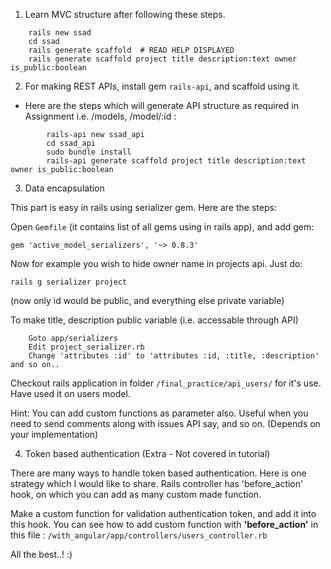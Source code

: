 1) Learn MVC structure after following these steps.

```
    rails new ssad
    cd ssad
    rails generate scaffold  # READ HELP DISPLAYED
    rails generate scaffold project title description:text owner is_public:boolean
```

2) For making REST APIs, install gem `rails-api`, and scaffold using it. 

- Here are the steps which will generate API structure as required in Assignment i.e. /models, /model/:id :

```
        rails-api new ssad_api
        cd ssad_api
        sudo bundle install
        rails-api generate scaffold project title description:text owner is_public:boolean
```

3) Data encapsulation

This part is easy in rails using serializer gem.
Here are the steps:
    
Open `Gemfile` (it contains list of all gems using in rails app), and add gem:

`gem 'active_model_serializers', '~> 0.8.3'`

Now for example you wish to hide owner name in projects api. Just do:

```
rails g serializer project
```

(now only id would be public, and everything else private variable)

To make title, description public variable (i.e. accessable through API)

```
    Goto app/serializers
    Edit project_serializer.rb
    Change 'attributes :id' to 'attributes :id, :title, :description' and so on..
```

Checkout rails application in folder `/final_practice/api_users/` for it's use. Have used it on users model.

Hint: You can add custom functions as parameter also. Useful when you need to send comments along with issues API say, and so on. (Depends on your implementation)


4) Token based authentication (Extra - Not covered in tutorial)

There are many ways to handle token based authentication. Here is one strategy which I would like to share.
Rails controller has 'before_action' hook, on which you can add as many custom made function.

Make a custom function for validation authentication token, and add it into this hook.
You can see how to add custom function with **'before_action'** in this file :
`/with_angular/app/controllers/users_controller.rb`


All the best..! :)
